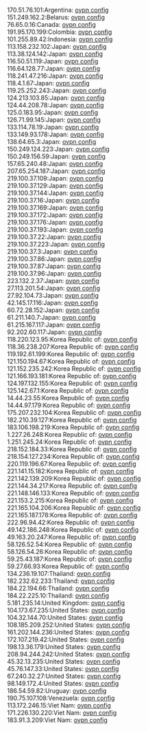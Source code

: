 170.51.76.101:Argentina: [ovpn config](vpn/170_51_76_101.ovpn)  
151.249.162.2:Belarus: [ovpn config](vpn/151_249_162_2.ovpn)  
76.65.0.16:Canada: [ovpn config](vpn/76_65_0_16.ovpn)  
191.95.170.199:Colombia: [ovpn config](vpn/191_95_170_199.ovpn)  
101.255.89.42:Indonesia: [ovpn config](vpn/101_255_89_42.ovpn)  
113.158.232.102:Japan: [ovpn config](vpn/113_158_232_102.ovpn)  
113.38.124.142:Japan: [ovpn config](vpn/113_38_124_142.ovpn)  
116.50.51.119:Japan: [ovpn config](vpn/116_50_51_119.ovpn)  
116.64.128.77:Japan: [ovpn config](vpn/116_64_128_77.ovpn)  
118.241.47.216:Japan: [ovpn config](vpn/118_241_47_216.ovpn)  
118.4.1.67:Japan: [ovpn config](vpn/118_4_1_67.ovpn)  
119.25.252.243:Japan: [ovpn config](vpn/119_25_252_243.ovpn)  
124.213.103.85:Japan: [ovpn config](vpn/124_213_103_85.ovpn)  
124.44.208.78:Japan: [ovpn config](vpn/124_44_208_78.ovpn)  
125.0.183.95:Japan: [ovpn config](vpn/125_0_183_95.ovpn)  
126.71.99.145:Japan: [ovpn config](vpn/126_71_99_145.ovpn)  
133.114.78.19:Japan: [ovpn config](vpn/133_114_78_19.ovpn)  
133.149.93.178:Japan: [ovpn config](vpn/133_149_93_178.ovpn)  
138.64.65.3:Japan: [ovpn config](vpn/138_64_65_3.ovpn)  
150.249.124.223:Japan: [ovpn config](vpn/150_249_124_223.ovpn)  
150.249.156.59:Japan: [ovpn config](vpn/150_249_156_59.ovpn)  
157.65.240.48:Japan: [ovpn config](vpn/157_65_240_48.ovpn)  
207.65.254.187:Japan: [ovpn config](vpn/207_65_254_187.ovpn)  
219.100.37.109:Japan: [ovpn config](vpn/219_100_37_109.ovpn)  
219.100.37.129:Japan: [ovpn config](vpn/219_100_37_129.ovpn)  
219.100.37.144:Japan: [ovpn config](vpn/219_100_37_144.ovpn)  
219.100.37.16:Japan: [ovpn config](vpn/219_100_37_16.ovpn)  
219.100.37.169:Japan: [ovpn config](vpn/219_100_37_169.ovpn)  
219.100.37.172:Japan: [ovpn config](vpn/219_100_37_172.ovpn)  
219.100.37.176:Japan: [ovpn config](vpn/219_100_37_176.ovpn)  
219.100.37.193:Japan: [ovpn config](vpn/219_100_37_193.ovpn)  
219.100.37.22:Japan: [ovpn config](vpn/219_100_37_22.ovpn)  
219.100.37.223:Japan: [ovpn config](vpn/219_100_37_223.ovpn)  
219.100.37.3:Japan: [ovpn config](vpn/219_100_37_3.ovpn)  
219.100.37.86:Japan: [ovpn config](vpn/219_100_37_86.ovpn)  
219.100.37.87:Japan: [ovpn config](vpn/219_100_37_87.ovpn)  
219.100.37.96:Japan: [ovpn config](vpn/219_100_37_96.ovpn)  
223.132.2.37:Japan: [ovpn config](vpn/223_132_2_37.ovpn)  
27.113.201.54:Japan: [ovpn config](vpn/27_113_201_54.ovpn)  
27.92.104.73:Japan: [ovpn config](vpn/27_92_104_73.ovpn)  
42.145.17.116:Japan: [ovpn config](vpn/42_145_17_116.ovpn)  
60.72.28.152:Japan: [ovpn config](vpn/60_72_28_152.ovpn)  
61.211.140.7:Japan: [ovpn config](vpn/61_211_140_7.ovpn)  
61.215.167.117:Japan: [ovpn config](vpn/61_215_167_117.ovpn)  
92.202.60.117:Japan: [ovpn config](vpn/92_202_60_117.ovpn)  
118.220.123.95:Korea Republic of: [ovpn config](vpn/118_220_123_95.ovpn)  
118.36.238.207:Korea Republic of: [ovpn config](vpn/118_36_238_207.ovpn)  
119.192.61.199:Korea Republic of: [ovpn config](vpn/119_192_61_199.ovpn)  
121.150.194.67:Korea Republic of: [ovpn config](vpn/121_150_194_67.ovpn)  
121.152.235.242:Korea Republic of: [ovpn config](vpn/121_152_235_242.ovpn)  
121.166.193.181:Korea Republic of: [ovpn config](vpn/121_166_193_181.ovpn)  
124.197.132.155:Korea Republic of: [ovpn config](vpn/124_197_132_155.ovpn)  
125.142.67.1:Korea Republic of: [ovpn config](vpn/125_142_67_1.ovpn)  
14.44.23.55:Korea Republic of: [ovpn config](vpn/14_44_23_55.ovpn)  
14.44.97.179:Korea Republic of: [ovpn config](vpn/14_44_97_179.ovpn)  
175.207.232.104:Korea Republic of: [ovpn config](vpn/175_207_232_104.ovpn)  
182.210.39.127:Korea Republic of: [ovpn config](vpn/182_210_39_127.ovpn)  
183.106.198.219:Korea Republic of: [ovpn config](vpn/183_106_198_219.ovpn)  
1.227.26.248:Korea Republic of: [ovpn config](vpn/1_227_26_248.ovpn)  
1.251.245.24:Korea Republic of: [ovpn config](vpn/1_251_245_24.ovpn)  
218.152.184.33:Korea Republic of: [ovpn config](vpn/218_152_184_33.ovpn)  
218.154.127.234:Korea Republic of: [ovpn config](vpn/218_154_127_234.ovpn)  
220.119.196.67:Korea Republic of: [ovpn config](vpn/220_119_196_67.ovpn)  
221.141.15.182:Korea Republic of: [ovpn config](vpn/221_141_15_182.ovpn)  
221.142.139.209:Korea Republic of: [ovpn config](vpn/221_142_139_209.ovpn)  
221.144.34.217:Korea Republic of: [ovpn config](vpn/221_144_34_217.ovpn)  
221.148.146.133:Korea Republic of: [ovpn config](vpn/221_148_146_133.ovpn)  
221.153.2.215:Korea Republic of: [ovpn config](vpn/221_153_2_215.ovpn)  
221.165.104.206:Korea Republic of: [ovpn config](vpn/221_165_104_206.ovpn)  
221.165.187.178:Korea Republic of: [ovpn config](vpn/221_165_187_178.ovpn)  
222.96.94.42:Korea Republic of: [ovpn config](vpn/222_96_94_42.ovpn)  
49.142.186.248:Korea Republic of: [ovpn config](vpn/49_142_186_248.ovpn)  
49.163.20.247:Korea Republic of: [ovpn config](vpn/49_163_20_247.ovpn)  
58.126.52.54:Korea Republic of: [ovpn config](vpn/58_126_52_54.ovpn)  
58.126.54.26:Korea Republic of: [ovpn config](vpn/58_126_54_26.ovpn)  
59.25.43.187:Korea Republic of: [ovpn config](vpn/59_25_43_187.ovpn)  
59.27.66.93:Korea Republic of: [ovpn config](vpn/59_27_66_93.ovpn)  
134.236.19.107:Thailand: [ovpn config](vpn/134_236_19_107.ovpn)  
182.232.62.233:Thailand: [ovpn config](vpn/182_232_62_233.ovpn)  
184.22.194.66:Thailand: [ovpn config](vpn/184_22_194_66.ovpn)  
184.22.225.10:Thailand: [ovpn config](vpn/184_22_225_10.ovpn)  
5.181.235.14:United Kingdom: [ovpn config](vpn/5_181_235_14.ovpn)  
104.173.67.235:United States: [ovpn config](vpn/104_173_67_235.ovpn)  
104.32.144.70:United States: [ovpn config](vpn/104_32_144_70.ovpn)  
108.185.209.252:United States: [ovpn config](vpn/108_185_209_252.ovpn)  
161.202.144.236:United States: [ovpn config](vpn/161_202_144_236.ovpn)  
172.107.219.42:United States: [ovpn config](vpn/172_107_219_42.ovpn)  
198.13.36.179:United States: [ovpn config](vpn/198_13_36_179.ovpn)  
208.94.244.242:United States: [ovpn config](vpn/208_94_244_242.ovpn)  
45.32.13.235:United States: [ovpn config](vpn/45_32_13_235.ovpn)  
45.76.147.33:United States: [ovpn config](vpn/45_76_147_33.ovpn)  
67.240.32.27:United States: [ovpn config](vpn/67_240_32_27.ovpn)  
98.149.172.4:United States: [ovpn config](vpn/98_149_172_4.ovpn)  
186.54.59.82:Uruguay: [ovpn config](vpn/186_54_59_82.ovpn)  
190.75.107.108:Venezuela: [ovpn config](vpn/190_75_107_108.ovpn)  
113.172.246.15:Viet Nam: [ovpn config](vpn/113_172_246_15.ovpn)  
171.226.130.220:Viet Nam: [ovpn config](vpn/171_226_130_220.ovpn)  
183.91.3.209:Viet Nam: [ovpn config](vpn/183_91_3_209.ovpn)  
